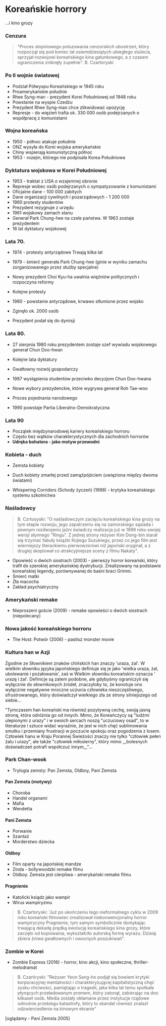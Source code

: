 

# Koreańskie horrory
...i kino grozy




### Cenzura

>"Proces stopniowego poluzowania cenzorskich obostrzeń, który rozpoczął się pod koniec lat osiemdziesiątych ubiegłego stulecia, sprzyjał rozwojowi koreańskiego kina gatunkowego, a z czasem ograniczenia zniknęły zupełnie". B. Czartoryski


### Po II wojnie światowej

- Podział Półwyspu Koreańskiego w 1945 roku
- Proamerykańskie południe
- Rhee Syng-man - prezydent Korei Południowej od 1948 roku
- Powstanie na wyspie Czedżu
- Prezydent Rhee Syng-man chce zlikwidować opozycję
- Represje - do więzień trafia ok. 330 000 osób podejrzanych o współpracę z komunistami


### Wojna koreańska

- 1950 - północ atakuje południe
- ONZ wysyła do Korei wojska amerykańskie
- Chiny wspierają komunistyczną północ
- 1953 - rozejm, którego nie podpisała Korea Południowa


### Dyktatura wojskowa w Korei Południowej

- 1953 - traktat z USA o wzajemnej obronie
- Represje wobec osób podejrzanych o sympatyzowanie z komunistami
- Oficjalne dane - 100 000 zabitych
- Dane organizacji cywilnych i pozarządowych - 1 200 000
- 1960 protesty studentów
- Prezydent rezygnuje z urzędu
- 1961 wojskowy zamach stanu
- Generał Park Chung-hee na czele państwa. W 1963 zostaje prezydentem
- 16 lat dyktatury wojskowej


### Lata 70.

- 1974 - protesty antyrządowe Trwają kilka lat
- 1979 - śmierć generała Park Chung-hee (ginie w wyniku zamachu zorganizowanego przez służby specjalne)
- Nowy prezydent Choi Kyu-ha uwalnia więźniów politycznych i rozpoczyna reformy

- Kolejne protesty
- 1980 - powstanie antyrządowe, krwawo stłumione przez wojsko
- Zginęło ok. 2000 osób
- Prezydent podał się do dymisji


### Lata 80.

- 27 sierpnia 1980 roku prezydentem zostaje szef wywiadu wojskowego generał Chun Doo-hwan
- Kolejne lata dyktatury
- Gwałtowny rozwój gospodarczy
- 1987 wystąpienia studentów przeciwko decyzjom Chun Doo-hwana

- Nowe wybory prezydenckie, które wygrywa generał Roh Tae-woo
- Proces pojednania narodowego
- 1990 powstaje Partia Liberalno-Demokratyczna


### Lata 90

- Początek międzynarodowej kariery koreańskiego horroru
- Często bez wątków charakterystycznych dla zachodnich horrorów
- **Udręka bohatera - jako motyw przewodni**


### Kobieta - duch

- Zemsta kobiety
- Duch kobiety zmarłej przed zamążpójściem (uwięziona między dwoma światami)



- Whispering Corridors (Schody życzeń) (1998) - krytyka koreańskiego systemu szkolnictwa

### Naśladowcy

> B. Czrtosyski: "O naśladowczym zacięciu koreańskiego kina grozy na tym etapie rozwoju, jego zapatrzeniu się na zamorskiego sąsiada i pewnym rozdwojeniu jaźni świadczy realizacja już w 1999 roku swojej wersji słynnego "Ringu". Z jednej strony reżyser Kim Dong-bin starał się trzymać fabuły książki Kojiego Suzukiego, przez co jego film jest wierniejszy literackiemu pierwowzorowi niż japoński oryginał, a z drugiej skopiował co atrakcyjniejsze sceny z filmu Nakaty".


- Opowieść o dwóch siostrach (2003) - pierwszy horror koreański, który trafił do szerokiej amerykańskiej dystrybucji. Zrealizowany na podstawie koreańskiej legendy, porównywanej do baśni braci Grimm.
- Śmierć matki
- Zła macocha
- Zakład psychiatryczny


### Amerykański remake

- Nieproszeni goście (2009) - remake opowieści o dwóch siostrach (niepolecany)

### Nowa jakość koreańskiego horroru
- The Host: Potwór (2006) - pastisz monster movie


### Kultura han w Azji

Zgodnie ze Słownikiem znaków chińskich han znaczy 'uraza, żal'. W wielkim słowniku języka japońskiego definiuje się je jako 'wielka uraza, żal, ubolewanie i pożałowanie', zaś w Wielkim słowniku koreańskim oznacza ' urazę i żal'. Definicje są zatem podobne, ale gdybyśmy ograniczyli się wyłącznie do słownikowych źródeł, znaczyłoby to, że konotuje ono wyłącznie negatywne mroczne uczucia człowieka nieszczęśliwego, sfrustrowanego, który doświadczył wielkiego zła ze strony silniejszego od siebie...


"Tymczasem han koreański ma również pozytywną cechę, swoją jasną stronę, która odróżnia go od innych. Mimo, że Koreańczycy są "ludźmi ulepionymi z urazy" i w swoich sercach noszą "uczuciowy osad", to w literaturze i sztuce widać wyraźnie, że jest w nich chęć sublimowania smutku i przemiany frustracji w poczucie spokoju oraz pogodzenia z losem. Człowiek hanu w Kraju Porannej Świeżości znaczy nie tylko "człowiek pełen żalu i urazy", ale także "człowiek miłosierny", który mimo ,,,bolesnych doświadczeń potrafi współczuć innym,,,"...


### Park Chan-wook

- Trylogia zemsty: Pan Zemsta, Oldboy, Pani Zemsta

#### Pan Zemsta (motywy)
- Choroba
- Handel organami
- Mafia
- Wendetta

#### Pani Zemsta

- Porwanie
- Szantaż
- Morderstwo dziecka


#### Oldboy

- Film oparty na japońskiej mandze
- Zinda - bollywoodzki remake filmu
- Oldboy. Zemsta jest cierpliwa - amerykański remake filmu


#### Pragnienie
- Katolicki ksiądz jako wampir
- Wirus wampiryzmu



> B. Czartoryski: 'Już po ukończeniu tego nieformalnego cyklu w 2009 roku koreański filmowiec zrealizował niekonwencjonalny horror wampiryczny Pragnienie, tym samym symbolicznie domykając trwającą dekadę prędką ewolucję koreańskiego kina grozy, które zaczęło od kopiowania, wykształciło autorską formę wyrazu. Dzisiaj zbiera żniwa gwałtownych i owocnych poszukiwań".


### Zombie w Korei
- Zombie Express (2016) - horror, kino akcji, kino społeczne, thriller-melodramat


> B. Czartiryski: "Reżyser Yeon Sang-ho podjął się bowiem krytyki korporacyjnej mentalności i charakteryzującej kapitalistyczną chęć zysku chciwości, pamiętając o tragedii, jaka kilka lat temu spotkała płynących przeładowanym promem, który zatonął, zabierając na dno kilkaset osób. Media zostały okłamane przez instytucje rządowe odnośnie przebiegu katastrofy, który to skandal również znalazł odzwierciedlenie na kinowym ekranie"



[oglądamy - Pani Zemsta 2005]